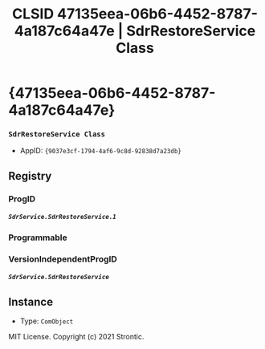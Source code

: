 ﻿---
title: "CLSID 47135eea-06b6-4452-8787-4a187c64a47e | SdrRestoreService Class"
excerpt: What is COM-Object CLSID 47135eea-06b6-4452-8787-4a187c64a47e?
---

# {47135eea-06b6-4452-8787-4a187c64a47e}

### `SdrRestoreService Class`
* AppID: `{9037e3cf-1794-4af6-9c8d-92838d7a23db}`

## Registry


### ProgID

##### `SdrService.SdrRestoreService.1`

### Programmable


### VersionIndependentProgID

##### `SdrService.SdrRestoreService`

## Instance

* Type: `ComObject`

MIT License. Copyright (c) 2021 Strontic.


